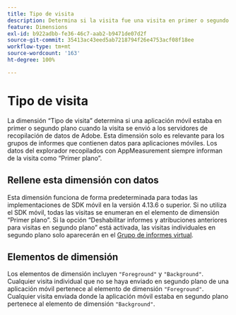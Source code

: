 ```yaml
---
title: Tipo de visita
description: Determina si la visita fue una visita en primer o segundo plano.
feature: Dimensions
exl-id: b922adbb-fe36-46c7-aab2-b9471de07d2f
source-git-commit: 35413ac43eed5ab7218794f26e4753acf08f18ee
workflow-type: tm+mt
source-wordcount: '163'
ht-degree: 100%

---
```


# Tipo de visita

La dimensión “Tipo de visita” determina si una aplicación móvil estaba en primer o segundo plano cuando la visita se envió a los servidores de recopilación de datos de Adobe. Esta dimensión solo es relevante para los grupos de informes que contienen datos para aplicaciones móviles. Los datos del explorador recopilados con AppMeasurement siempre informan de la visita como “Primer plano”.

## Rellene esta dimensión con datos

Esta dimensión funciona de forma predeterminada para todas las implementaciones de SDK móvil en la versión 4.13.6 o superior. Si no utiliza el SDK móvil, todas las visitas se enumeran en el elemento de dimensión “Primer plano”. Si la opción “Deshabilitar informes y atribuciones anteriores para visitas en segundo plano” está activada, las visitas individuales en segundo plano solo aparecerán en el [Grupo de informes virtual](../vrs/vrs-mobile-visit-processing.md).

## Elementos de dimensión

Los elementos de dimensión incluyen `"Foreground"` y `"Background"`. Cualquier visita individual que no se haya enviado en segundo plano de una aplicación móvil pertenece al elemento de dimensión `"Foreground"`. Cualquier visita enviada donde la aplicación móvil estaba en segundo plano pertenece al elemento de dimensión `"Background"`.
